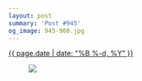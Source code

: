 ```yaml
---
layout: post
summary: 'Post #945'
og_image: 945-960.jpg
---
```


<div class="post">
 <time>
  <a href="/945">
   {{ page.date | date: "%B %-d, %Y" }}
  </a>
 </time>
 <a href="/945">
  <figure data-taken="10/7/2019">
   <img sizes="(min-width: 700px) 50vw, calc(100vw - 2rem)" src="{{ site.assets_url }}/945-480.jpg" srcset="{{ site.assets_url }}/945-240.jpg 240w, {{ site.assets_url }}/945-480.jpg 480w, {{ site.assets_url }}/945-720.jpg 720w, {{ site.assets_url }}/945-960.jpg 960w"/>
  </figure>
 </a>
</div>
